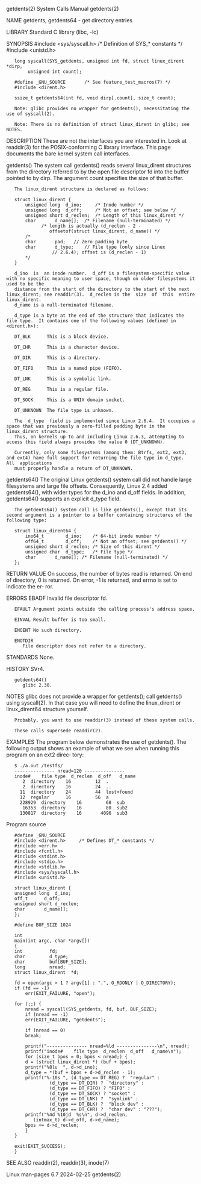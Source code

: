 getdents(2)							      System Calls Manual							   getdents(2)

NAME
       getdents, getdents64 - get directory entries

LIBRARY
       Standard C library (libc, -lc)

SYNOPSIS
       #include <sys/syscall.h>	     /* Definition of SYS_* constants */
       #include <unistd.h>

       long syscall(SYS_getdents, unsigned int fd, struct linux_dirent *dirp,
		    unsigned int count);

       #define _GNU_SOURCE	     /* See feature_test_macros(7) */
       #include <dirent.h>

       ssize_t getdents64(int fd, void dirp[.count], size_t count);

       Note: glibc provides no wrapper for getdents(), necessitating the use of syscall(2).

       Note: There is no definition of struct linux_dirent in glibc; see NOTES.

DESCRIPTION
       These  are  not	the  interfaces you are interested in.	Look at readdir(3) for the POSIX-conforming C library interface.  This page documents the bare
       kernel system call interfaces.

   getdents()
       The system call getdents() reads several linux_dirent structures from the directory referred to by the open file descriptor fd into the buffer  pointed
       to by dirp.  The argument count specifies the size of that buffer.

       The linux_dirent structure is declared as follows:

	   struct linux_dirent {
	       unsigned long  d_ino;	 /* Inode number */
	       unsigned long  d_off;	 /* Not an offset; see below */
	       unsigned short d_reclen;	 /* Length of this linux_dirent */
	       char	      d_name[];	 /* Filename (null-terminated) */
				 /* length is actually (d_reclen - 2 -
				    offsetof(struct linux_dirent, d_name)) */
	       /*
	       char	      pad;	 // Zero padding byte
	       char	      d_type;	 // File type (only since Linux
					 // 2.6.4); offset is (d_reclen - 1)
	       */
	   }

       d_ino  is  an inode number.  d_off is a filesystem-specific value with no specific meaning to user space, though on older filesystems it used to be the
       distance from the start of the directory to the start of the next linux_dirent; see readdir(3).	d_reclen is the	 size  of  this	 entire	 linux_dirent.
       d_name is a null-terminated filename.

       d_type is a byte at the end of the structure that indicates the file type.  It contains one of the following values (defined in <dirent.h>):

       DT_BLK	   This is a block device.

       DT_CHR	   This is a character device.

       DT_DIR	   This is a directory.

       DT_FIFO	   This is a named pipe (FIFO).

       DT_LNK	   This is a symbolic link.

       DT_REG	   This is a regular file.

       DT_SOCK	   This is a UNIX domain socket.

       DT_UNKNOWN  The file type is unknown.

       The  d_type  field is implemented since Linux 2.6.4.  It occupies a space that was previously a zero-filled padding byte in the linux_dirent structure.
       Thus, on kernels up to and including Linux 2.6.3, attempting to access this field always provides the value 0 (DT_UNKNOWN).

       Currently, only some filesystems (among them: Btrfs, ext2, ext3, and ext4) have full support for returning the file type in d_type.   All  applications
       must properly handle a return of DT_UNKNOWN.

   getdents64()
       The  original  Linux  getdents() system call did not handle large filesystems and large file offsets.  Consequently, Linux 2.4 added getdents64(), with
       wider types for the d_ino and d_off fields.  In addition, getdents64() supports an explicit d_type field.

       The getdents64() system call is like getdents(), except that its second argument is a pointer to a buffer containing structures of the following type:

	   struct linux_dirent64 {
	       ino64_t	      d_ino;	/* 64-bit inode number */
	       off64_t	      d_off;	/* Not an offset; see getdents() */
	       unsigned short d_reclen; /* Size of this dirent */
	       unsigned char  d_type;	/* File type */
	       char	      d_name[]; /* Filename (null-terminated) */
	   };

RETURN VALUE
       On success, the number of bytes read is returned.  On end of directory, 0 is returned.  On error, -1 is returned, and errno is set to indicate the  er‐
       ror.

ERRORS
       EBADF  Invalid file descriptor fd.

       EFAULT Argument points outside the calling process's address space.

       EINVAL Result buffer is too small.

       ENOENT No such directory.

       ENOTDIR
	      File descriptor does not refer to a directory.

STANDARDS
       None.

HISTORY
       SVr4.

       getdents64()
	      glibc 2.30.

NOTES
       glibc  does  not	 provide  a  wrapper  for  getdents();	call  getdents()  using	 syscall(2).  In that case you will need to define the linux_dirent or
       linux_dirent64 structure yourself.

       Probably, you want to use readdir(3) instead of these system calls.

       These calls supersede readdir(2).

EXAMPLES
       The program below demonstrates the use of getdents().  The following output shows an example of what we see when running this program on an ext2 direc‐
       tory:

	   $ ./a.out /testfs/
	   --------------- nread=120 ---------------
	   inode#    file type	d_reclen  d_off	  d_name
		  2  directory	  16	     12	 .
		  2  directory	  16	     24	 ..
		 11  directory	  24	     44	 lost+found
		 12  regular	  16	     56	 a
	     228929  directory	  16	     68	 sub
	      16353  directory	  16	     80	 sub2
	     130817  directory	  16	   4096	 sub3

   Program source

       #define _GNU_SOURCE
       #include <dirent.h>     /* Defines DT_* constants */
       #include <err.h>
       #include <fcntl.h>
       #include <stdint.h>
       #include <stdio.h>
       #include <stdlib.h>
       #include <sys/syscall.h>
       #include <unistd.h>

       struct linux_dirent {
	   unsigned long  d_ino;
	   off_t	  d_off;
	   unsigned short d_reclen;
	   char		  d_name[];
       };

       #define BUF_SIZE 1024

       int
       main(int argc, char *argv[])
       {
	   int			fd;
	   char			d_type;
	   char			buf[BUF_SIZE];
	   long			nread;
	   struct linux_dirent	*d;

	   fd = open(argc > 1 ? argv[1] : ".", O_RDONLY | O_DIRECTORY);
	   if (fd == -1)
	       err(EXIT_FAILURE, "open");

	   for (;;) {
	       nread = syscall(SYS_getdents, fd, buf, BUF_SIZE);
	       if (nread == -1)
		   err(EXIT_FAILURE, "getdents");

	       if (nread == 0)
		   break;

	       printf("--------------- nread=%ld ---------------\n", nread);
	       printf("inode#	 file type  d_reclen  d_off   d_name\n");
	       for (size_t bpos = 0; bpos < nread;) {
		   d = (struct linux_dirent *) (buf + bpos);
		   printf("%8lu	 ", d->d_ino);
		   d_type = *(buf + bpos + d->d_reclen - 1);
		   printf("%-10s ", (d_type == DT_REG) ?  "regular" :
				    (d_type == DT_DIR) ?  "directory" :
				    (d_type == DT_FIFO) ? "FIFO" :
				    (d_type == DT_SOCK) ? "socket" :
				    (d_type == DT_LNK) ?  "symlink" :
				    (d_type == DT_BLK) ?  "block dev" :
				    (d_type == DT_CHR) ?  "char dev" : "???");
		   printf("%4d %10jd  %s\n", d->d_reclen,
			  (intmax_t) d->d_off, d->d_name);
		   bpos += d->d_reclen;
	       }
	   }

	   exit(EXIT_SUCCESS);
       }

SEE ALSO
       readdir(2), readdir(3), inode(7)

Linux man-pages 6.7							  2024-02-25								   getdents(2)
